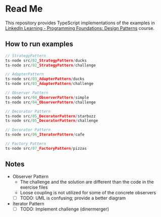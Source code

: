 # Read Me

This repository provides TypeScript implementations of the examples in [LinkedIn Learning - Programming Foundations: Design Patterns](https://www.linkedin.com/learning/programming-foundations-design-patterns-2/) course.

## How to run examples

```ts
// StrategyPattern
ts-node src/02_StrategyPattern/ducks
ts-node src/02_StrategyPattern/challenge

// AdapterPattern
ts-node src/03_AdapterPattern/ducks
ts-node src/03_AdapterPattern/challenge

// Observer Pattern
ts-node src/04_ObserverPattern/simple
ts-node src/04_ObserverPattern/challenge

// Decorator Pattern
ts-node src/05_DecoratorPattern/starbuzz
ts-node src/05_DecoratorPattern/challenge

// Decorator Pattern
ts-node src/06_IteratorPattern/cafe

// Factory Pattern
ts-node src/07_FactoryPattern/pizzas
```

## Notes

- Observer Pattern
  - The challenge and the solution are different than the code in the exercise files
  - Loose coupling is not utilized for some of the concrete observers
  - [ ] TODO: UML is confusing; provide a better diagram
- Iterator Pattern
  - [ ] TODO: Implement challenge (dinermerger)
